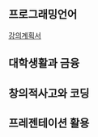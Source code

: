 ## 프로그래밍언어

[강의계획서]('https://krmsseo.github.io/강의계획서.pdf')

## 대학생활과 금융

## 창의적사고와 코딩

## 프레젠테이션 활용
